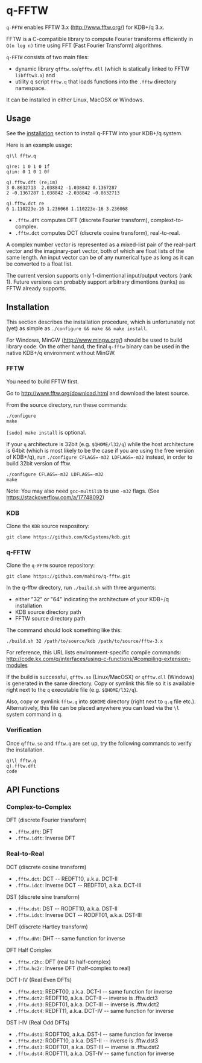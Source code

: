 # q-FFTW

`q-FFTW` enables FFTW 3.x (http://www.fftw.org/) for KDB+/q 3.x.

FFTW is a C-compatible library to compute Fourier transforms efficiently in `O(n log n)` time using FFT (Fast Fourier Transform) algorithms.

`q-FFTW` consists of two main files:

- dynamic library `qfftw.so`/`qfftw.dll` (which is statically linked to FFTW `libfftw3.a`) and
- utility q script `fftw.q` that loads functions into the `.fftw` directory namespace.

It can be installed in either Linux, MacOSX or Windows.

## Usage

See the [installation](#installation) section to install q-FFTW into your KDB+/q system.

Here is an example usage:

```
q)\l fftw.q

q)re: 1 0 1 0 1f
q)im: 0 1 0 1 0f

q).fftw.dft (re;im)
3 0.8632713  2.038842 -1.038842 0.1367287 
2 -0.1367287 1.038842 -2.038842 -0.8632713

q).fftw.dct re
6 1.110223e-16 1.236068 1.110223e-16 3.236068
```

- `.fftw.dft` computes DFT (discrete Fourier transform), complext-to-complex.
- `.fftw.dct` computes DCT (discrete cosine transform), real-to-real.

A complex number vector is represented as a mixed-list pair of the real-part vector and the imaginary-part vector, both of which are float lists of the same length.
An input vector can be of any numerical type as long as it can be converted to a float list.

The current version supports only 1-dimentional input/output vectors (rank 1).
Future versions can probably support arbitrary dimentions (ranks) as FFTW already supports.

## Installation

This section describes the installation procedure, which is unfortunately not (yet) as simple as `./configure && make && make install`.

For Windows, MinGW (http://www.mingw.org/) should be used to build library code.
On the other hand, the final `q-fftw` binary can be used in the native KDB+/q environment without MinGW.

### FFTW

You need to build FFTW first.

Go to http://www.fftw.org/download.html and download the latest source.

From the source directory, run these commands:

```
./configure
make
```

`[sudo] make install` is optional.

If your `q` architecture is 32bit (e.g. `$QHOME/l32/q`) while the host architecture is 64bit (which is most likely to be the case if you are using the free version of KDB+/q), run `./configure CFLAGS=-m32 LDFLAGS=-m32` instead, in order to build 32bit version of fftw.

```
./configure CFLAGS=-m32 LDFLAGS=-m32
make
```

Note: You may also need `gcc-multilib` to use `-m32` flags. (See https://stackoverflow.com/a/17748092)

### KDB

Clone the `KDB` source respository:

```
git clone https://github.com/KxSystems/kdb.git
```

### q-FFTW

Clone the `q-FFTW` source repository:

```
git clone https://github.com/mahiro/q-fftw.git
```

In the q-fftw directory, run `./build.sh` with three arguments:

- either "32" or "64" indicating the architecture of your KDB+/q installation
- KDB source directory path
- FFTW source directory path

The command should look something like this:

```
./build.sh 32 /path/to/source/kdb /path/to/source/fftw-3.x
```

For reference, this URL lists environment-specific compile commands:
http://code.kx.com/q/interfaces/using-c-functions/#compiling-extension-modules

If the build is successful, `qfftw.so` (Linux/MacOSX) or `qfftw.dll` (Windows) is generated in the same directory.
Copy or symlink this file so it is available right next to the `q` executable file (e.g. `$QHOME/l32/q`).

Also, copy or symlink `fftw.q` into `$QHOME` directory (right next to `q.q` file etc.). Alternatively, this file can be placed anywhere you can load via the `\l` system command in q.

### Verification

Once `qfftw.so` and `fftw.q` are set up, try the following commands to verify the installation.

```
q)\l fftw.q
q).fftw.dft
code
```

## API Functions

### Complex-to-Complex

DFT (discrete Fourier transform)

- `.fftw.dft`: DFT
- `.fftw.idft`: Inverse DFT

### Real-to-Real

DCT (discrete cosine transform)

- `.fftw.dct`: DCT -- REDFT10, a.k.a. DCT-II
- `.fftw.idct`: Inverse DCT -- REDFT01, a.k.a. DCT-III

DST (discrete sine transform)

- `.fftw.dst`: DST -- RODFT10, a.k.a. DST-II
- `.fftw.idst`: Inverse DCT -- RODFT01, a.k.a. DST-III

DHT (discrete Hartley transform)

- `.fftw.dht`: DHT -- same function for inverse

DFT Half Complex

- `.fftw.r2hc`: DFT (real to half-complex)
- `.fftw.hc2r`: Inverse DFT (half-complex to real)

DCT I-IV (Real Even DFTs)

- `.fftw.dct1`: REDFT00, a.k.a. DCT-I -- same function for inverse
- `.fftw.dct2`: REDFT10, a.k.a. DCT-II -- inverse is .fftw.dct3
- `.fftw.dct3`: REDFT01, a.k.a. DCT-III -- inverse is .fftw.dct2
- `.fftw.dct4`: REDFT11, a.k.a. DCT-IV -- same function for inverse

DST I-IV (Real Odd DFTs)

- `.fftw.dst1`: RODFT00, a.k.a. DST-I -- same function for inverse
- `.fftw.dst2`: RODFT10, a.k.a. DST-II -- inverse is .fftw.dst3
- `.fftw.dst3`: RODFT01, a.k.a. DST-III -- inverse is .fftw.dst2
- `.fftw.dst4`: RODFT11, a.k.a. DST-IV -- same function for inverse

